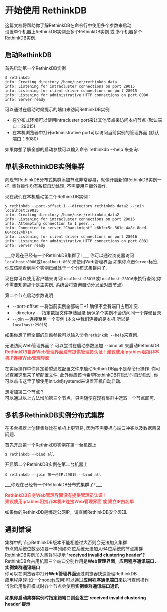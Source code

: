 # 开始使用 RethinkDB

<div class="infobox">
    这篇文档将帮助你了解RethinkDB在命令行中使用多个参数来启动.<br/>
    设置单个机器上RethinkDB实例至多个RethinkDB实例 或 多个机器多个RethinkDB实例.
</div>

## 启动RethinkDB

首先启动第一个RethinkDB实例
```
$ rethinkdb
info: Creating directory /home/user/rethinkdb_data
info: Listening for intracluster connections on port 29015
info: Listening for client driver connections on port 28015
info: Listening for administrative HTTP connections on port 8080
info: Server ready
```
可以通过在启动时候提示的端口来访问RethinkDB实例

* 在分布式环境可以使用intracluster port来让其他节点来访问本机节点 (默认端口：29015)
* 在本机浏览器中打开administrative port可以访问当前实例的管理界面 (默认端口：8080)

<div class="infobox">
    如果你想了解全部的启动参数可以输入命令`rethinkdb --help`来查询.
</div>

## 单机多RethinkDB实例集群

向现有RethinkDB分布式集群添加节点非常容易，就像开启新的RethinkDB实例一样. 集群操作均有系统自动处理, 不需要用户额外操作.


现在我们在本机启动第二个RethinkDB实例：
```
$ rethinkdb --port-offset 1 --directory rethinkdb_data2 --join localhost:29015
info: Creating directory /home/user/rethinkdb_data2
info: Listening for intracluster connections on port 29016
info: Attempting connection to 1 peer...
info: Connected to server "Chaosknight" e6bfec5c-861e-4a8c-8eed-604cc124b714
info: Listening for client driver connections on port 28016
info: Listening for administrative HTTP connections on port 8081
info: Server ready
```

___你现在已经有一个RethinkDB集群了! ___ 你可以通过浏览器访问`localhost:8080`或`localhost:8081`来使用Web管理界面
如果你点击`Server`标签, 你应该能看到两个实例已经处于一个分布式集群内了.

现在你可以使用客户端来访问`localhost:28015`或`localhost:28016`来执行查询(你不需要知道那个是主实例, 系统会将查询自动分发至对应节点)

第二个节点启动参数说明
* --port-offset —将当前实例全部端口+1 确保不会有端口占用冲突.
* --directory   — 指定数据文件存储目录 确保多个实例不会访问同一个存储目录.
* --join        —连接至另一个实例 (本文中我们连接的是本机 所以是`localhost:29015`).

如果你想了解全部的启动参数可以输入命令`rethinkdb --help`来查询.

<div class="infobox">
    无法访问Web管理界面？
    可以尝试在启动参数追加`--bind all`来启动RethinkDB<br />
    <b style="color: #f35151;">RethinkDB自身Web管理界面没有提供管理员认证！建议使用iptables阻挡非本机IP连接Web管理界面</b>
</div>

在实际操作中你肯定希望通过配置文件来启动RethinkDB而不是命令行操作. 你可以查阅这里来了解配置文件.
此外你应该也希望RethinkDB在启动时自动启动, 你可以点击这里了解使用init.d或systemd来设置开机自动启动.

<div class="infobox">
    想增加第三个节点？<br />
    可以通过以上方法增加第三个节点，只需随便在现有集群中选取一个节点即可.
</div>

## 多机多RethinkDB实例分布式集群

在多台机器上创建集群比在单机上更容易, 因为不需要担心端口冲突以及数据目录问题.

首先开启第一个RethinkDB实例在第一台机器上
```
$ rethinkdb --bind all
```
开启第二个RethinkDB实例在第二台机器上
```
$ rethinkdb --join 第一台IP:29015 --bind all
```
___你现在已经有一个RethinkDB分布式集群了! ___

<div class="infobox">
    <b style="color: #f35151;">RethinkDB自身Web管理界面没有提供管理员认证！<br />
    建议使用iptables阻挡非本机IP连接Web管理界面 或 建立IP白名单</b>
</div>

如果你的RethinkDB是绑定公网IP，请查阅RethinkDB安全须知.

## 遇到错误
<div class="infobox">
   集群中的节点RethinkDB版本不能相差过大否则会无法加入集群<br/>
   节点的系统位数必须要一样列如32位系统无法加入64位系统的节点集群
</div>
<div class="infobox">
   RethinkDB实例加入集群时提示 <b>'received invalid clustering header'?</b><br />
    RethinkDB会占用机器三个端口分别作用是<b>Web管理界面</b>，<b>应用程序通讯端口</b>，<b>实例集群通讯端口</b> <br />
    你可以在浏览器中打开<b>Web管理界面</b>通过浏览器快速管理RethinkDB<br/>
    应用程序(列如一个nodejs应用)可以通过<b>应用程序通讯端口</b>来执行查询操作<br/>
    当你启用集群模式时各个节点会使用<b>实例集群通讯端口<b/>通讯<br/><br/>
    如果你启动集群实例时指定错端口则会发生'received invalid clustering header'提示<br/>
</div>